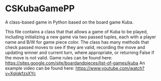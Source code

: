 # CSKubaGamePP
A class-based game in Python based on the board game Kuba.

This file contains a class that that allows a game of Kuba to be played, including initializing
a new game via two passed tuples, each with a player name and B/W for game piece color.
The class has many methods that check passed moves to see if they are valid, recording the move
and updating winner and current turn, where appropriate, or returning False if the move is not valid.
Game rules can be found here: https://sites.google.com/site/boardandpieces/list-of-games/kuba
An example video can be found here: https://www.youtube.com/watch?v=XglqkfzsXYc
